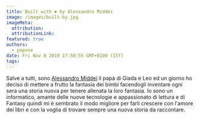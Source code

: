 ```yaml
---
title: Built with ❤️ by Alessandro Middei
image: /images/built-by.jpg
imageMeta:
  attribution:
  attributionLink:
featured: true
authors:
  - papone
date: Fri Nov 8 2019 17:50:55 GMT+0100 (IST)
tags:
---
```


Salve a tutti, sono [Alessandro Middei](https://stanzinofree.net) il papà di Giada e Leo ed un giorno ho deciso di mettere a frutto la fantasia dei bimbi facendogli inventare ogni sera una storia nuova per tenere allenata la loro fantasia. Io sono un informatico, amante delle nuove tecnologie e appassionato di lettura e di Fantasy quindi mi è sembrato il modo migliore per farli crescere con l'amore dei libri e con la voglia di trovare sempre una nuova storia da raccontare.
